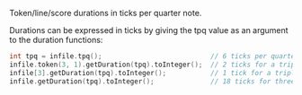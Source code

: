 <span class="title-snippet">Token/line/score durations in ticks per quarter note.</span>

Durations can be expressed in ticks by giving the tpq value as an
argument to the duration functions:

```cpp
int tpq = infile.tpq();                           // 6 ticks per quarter note
infile.token(3, 1).getDuration(tpq).toInteger();  // 2 ticks for a triplet eighth note
infile[3].getDuration(tpq).toInteger();           // 1 tick for a triplet sixteenth note
infile.getDuration(tpq).toInteger();              // 18 ticks for three quarter notes
```

